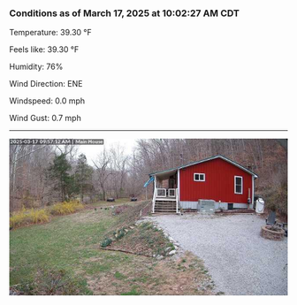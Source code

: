 ### Conditions as of March 17, 2025 at 10:02:27 AM CDT 

Temperature: 39.30 &deg;F

Feels like: 39.30 &deg;F

Humidity: 76%

Wind Direction: ENE

Windspeed: 0.0 mph

Wind Gust: 0.7 mph

---

<img src="./images/latest.jpeg"/>

